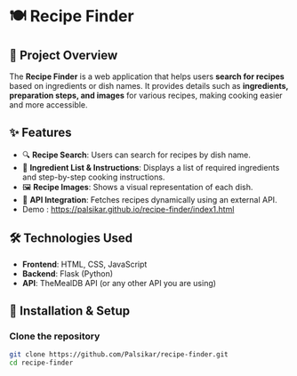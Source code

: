 # 🍽️ Recipe Finder  

## 📌 Project Overview  
The **Recipe Finder** is a web application that helps users **search for recipes** based on ingredients or dish names. It provides details such as **ingredients, preparation steps, and images** for various recipes, making cooking easier and more accessible.  

## ✨ Features  
- 🔍 **Recipe Search**: Users can search for recipes by dish name.  
- 📜 **Ingredient List & Instructions**: Displays a list of required ingredients and step-by-step cooking instructions.  
- 🖼️ **Recipe Images**: Shows a visual representation of each dish.  
- 📡 **API Integration**: Fetches recipes dynamically using an external API.  
- Demo : https://palsikar.github.io/recipe-finder/index1.html
## 🛠 Technologies Used  
- **Frontend**: HTML, CSS, JavaScript  
- **Backend**: Flask (Python)  
- **API**: TheMealDB API (or any other API you are using)  

## 🚀 Installation & Setup  
### Clone the repository  
```bash
git clone https://github.com/Palsikar/recipe-finder.git
cd recipe-finder
